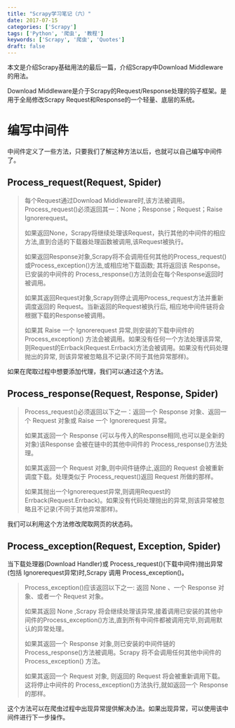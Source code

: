 ```yaml
---
title: "Scrapy学习笔记（六）"
date: 2017-07-15
categories: ['Scrapy']
tags: ['Python', '爬虫', '教程']
keywords: ['Scrapy', '爬虫', 'Quotes']
draft: false
---
```


本文是介绍Scrapy基础用法的最后一篇，介绍Scrapy中Download Middleware的用法。

<!--more-->

Download Middleware是介于Scrapy的Request/Response处理的钩子框架。是用于全局修改Scrapy Request和Response的一个轻量、底层的系统。

# 编写中间件

中间件定义了一些方法，只要我们了解这种方法以后，也就可以自己编写中间件了。

## Process_request(Request, Spider)

> 每个Request通过Download Middleware时,该方法被调用。Process_request()必须返回其一：None；Response；Request；Raise Ignorerequest。
> 
> 如果返回None，Scrapy将继续处理该Request，执行其他的中间件的相应方法,直到合适的下载器处理函数被调用,该Request被执行。
> 
> 如果返回Response对象,Scrapy将不会调用任何其他的Process_request()或Process_exception()方法,或相应地下载函数; 其将返回该 Response。已安装的中间件的 Process_response()方法则会在每个Response返回时被调用。
> 
> 如果其返回Request对象,Scrapy则停止调用Process_request方法并重新调度返回的 Request。当新返回的Request被执行后, 相应地中间件链将会根据下载的Response被调用。
> 
> 如果其 Raise 一个 Ignorerequest 异常,则安装的下载中间件的 Process_exception() 方法会被调用。如果没有任何一个方法处理该异常, 则Request的Errback(Request.Errback)方法会被调用。如果没有代码处理抛出的异常, 则该异常被忽略且不记录(不同于其他异常那样)。

如果在爬取过程中想要添加代理，我们可以通过这个方法。

## Process_response(Request, Response, Spider)

> Process_request()必须返回以下之一：返回一个 Response 对象、返回一个 Request 对象或 Raise 一个 Ignorerequest 异常。
> 
> 如果其返回一个 Response (可以与传入的Response相同,也可以是全新的对象)该Response 会被在链中的其他中间件的 Process_response()方法处理。
> 
> 如果其返回一个 Request 对象,则中间件链停止,返回的 Request 会被重新调度下载。处理类似于 Process_request()返回 Request 所做的那样。
> 
> 如果其抛出一个Ignorerequest异常,则调用Request的Errback(Request.Errback)。如果没有代码处理抛出的异常,则该异常被忽略且不记录(不同于其他异常那样)。

我们可以利用这个方法修改爬取网页的状态码。

## Process_exception(Request, Exception, Spider)

当下载处理器(Download Handler)或 Process_request()(下载中间件)抛出异常(包括 Ignorerequest异常)时,Scrapy 调用 Process_exception()。

> Process_exception()应该返回以下之一: 返回 None 、一个 Response 对象、或者一个 Request 对象。
> 
> 如果其返回 None ,Scrapy 将会继续处理该异常,接着调用已安装的其他中间件的Process_exception()方法,直到所有中间件都被调用完毕,则调用默认的异常处理。
> 
> 如果其返回一个 Response 对象,则已安装的中间件链的 Process_response()方法被调用。Scrapy 将不会调用任何其他中间件的 Process_exception() 方法。
> 
> 如果其返回一个 Request 对象, 则返回的 Request 将会被重新调用下载。这将停止中间件的 Process_exception()方法执行,就如返回一个 Response 的那样。

这个方法可以在爬虫过程中出现异常提供解决办法。如果出现异常，可以使用该中间件进行下一步操作。

